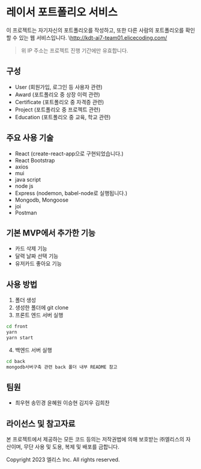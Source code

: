 # 레이서 포트폴리오 서비스

이 프로젝트는 자기자신의 포트폴리오를 작성하고, 또한 다른 사람의 포트폴리오를 확인할 수 있는 웹 서비스입니다. \http://kdt-ai7-team01.elicecoding.com/
> 위 IP 주소는 프로젝트 진행 기간에만 유효합니다.

## 구성 
- User (회원가입, 로그인 등 사용자 관련)
- Award (포트폴리오 중 상장 이력 관련)
- Certificate (포트폴리오 중 자격증 관련)
- Project (포트폴리오 중 프로젝트 관련)
- Education (포트폴리오 중 교육, 학교 관련)

## 주요 사용 기술
- React (create-react-app으로 구현되었습니다.)
- React Bootstrap
- axios
- mui
- java script
- node js
- Express (nodemon, babel-node로 실행됩니다.)
- Mongodb, Mongoose
- joi
- Postman

## 기본 MVP에서 추가한 기능
- 카드 삭제 기능
- 달력 날짜 선택 기능
- 유저카드 좋아요 기능

## 사용 방법
1. 폴더 생성
2. 생성한 폴더에 git clone
3. 프론트 엔드 서버 실행
```bash
cd front
yarn
yarn start
```
4.  백엔드 서버 실행
```bash
cd back
mongodb서버구축 관련 back 폴더 내부 README 참고
```

## 팀원
- 최우현 송민경 윤혜원 이승현 김지우 김희찬

## 라이선스 및 참고자료 
본 프로젝트에서 제공하는 모든 코드 등의는 저작권법에 의해 보호받는 ㈜엘리스의 자산이며, 무단 사용 및 도용, 복제 및 배포를 금합니다.

Copyright 2023 엘리스 Inc. All rights reserved.
